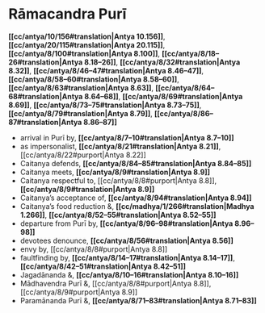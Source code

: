 # Rāmacandra Purī

**[[cc/antya/10/156#translation|Antya 10.156]]**, **[[cc/antya/20/115#translation|Antya 20.115]]**, **[[cc/antya/8/100#translation|Antya 8.100]]**, **[[cc/antya/8/18–26#translation|Antya 8.18–26]]**, **[[cc/antya/8/32#translation|Antya 8.32]]**, **[[cc/antya/8/46–47#translation|Antya 8.46–47]]**, **[[cc/antya/8/58–60#translation|Antya 8.58–60]]**, **[[cc/antya/8/63#translation|Antya 8.63]]**, **[[cc/antya/8/64–68#translation|Antya 8.64–68]]**, **[[cc/antya/8/69#translation|Antya 8.69]]**, **[[cc/antya/8/73–75#translation|Antya 8.73–75]]**, **[[cc/antya/8/79#translation|Antya 8.79]]**, **[[cc/antya/8/86–87#translation|Antya 8.86–87]]**

* arrival in Purī by, **[[cc/antya/8/7–10#translation|Antya 8.7–10]]**
* as impersonalist, **[[cc/antya/8/21#translation|Antya 8.21]]**, [[cc/antya/8/22#purport|Antya 8.22]]
* Caitanya defends, **[[cc/antya/8/84–85#translation|Antya 8.84–85]]**
* Caitanya meets, **[[cc/antya/8/9#translation|Antya 8.9]]**
* Caitanya respectful to, [[cc/antya/8/8#purport|Antya 8.8]], **[[cc/antya/8/9#translation|Antya 8.9]]**
* Caitanya’s acceptance of, **[[cc/antya/8/94#translation|Antya 8.94]]**
* Caitanya’s food reduction &, **[[cc/madhya/1/266#translation|Madhya 1.266]]**, **[[cc/antya/8/52–55#translation|Antya 8.52–55]]**
* departure from Purī by, **[[cc/antya/8/96–98#translation|Antya 8.96–98]]**
* devotees denounce, **[[cc/antya/8/56#translation|Antya 8.56]]**
* envy by, [[cc/antya/8/8#purport|Antya 8.8]]
* faultfinding by, **[[cc/antya/8/14–17#translation|Antya 8.14–17]]**, **[[cc/antya/8/42–51#translation|Antya 8.42–51]]**
* Jagadānanda &, **[[cc/antya/8/10–16#translation|Antya 8.10–16]]**
* Mādhavendra Purī &, [[cc/antya/8/8#purport|Antya 8.8]], [[cc/antya/8/9#purport|Antya 8.9]]
* Paramānanda Purī &, **[[cc/antya/8/71–83#translation|Antya 8.71–83]]**
